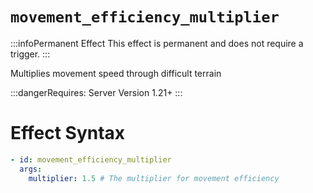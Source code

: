 # `movement_efficiency_multiplier`
:::infoPermanent Effect
This effect is permanent and does not require a trigger.
:::

Multiplies movement speed through difficult terrain

:::dangerRequires:
Server Version 1.21+
:::

# Effect Syntax
```yaml
- id: movement_efficiency_multiplier
  args:
    multiplier: 1.5 # The multiplier for movement efficiency
```